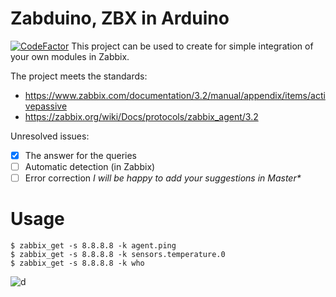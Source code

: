 # Zabduino, ZBX in Arduino
[![CodeFactor](https://www.codefactor.io/repository/github/deb8v/zabduino/badge)](https://www.codefactor.io/repository/github/deb8v/zabduino)
This project can be used to create for simple integration of your own modules in Zabbix.
   

The project meets the standards:

- https://www.zabbix.com/documentation/3.2/manual/appendix/items/activepassive 
- https://zabbix.org/wiki/Docs/protocols/zabbix_agent/3.2 


Unresolved issues:
- [x] The answer for the queries
- [ ] Аutomatic detection (in Zabbix)
- [ ] Error correction
_I will be happy to add your suggestions in Master*_

# Usage  

```
$ zabbix_get -s 8.8.8.8 -k agent.ping
$ zabbix_get -s 8.8.8.8 -k sensors.temperature.0
$ zabbix_get -s 8.8.8.8 -k who
```  
![d](https://sun1-93.userapi.com/1C6f-ki8h6_c7smSv_-wQj4rj1Erqd6pbimGeQ/PG2b3x8dMe0.jpg)
